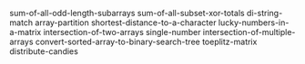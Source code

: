sum-of-all-odd-length-subarrays
sum-of-all-subset-xor-totals
di-string-match
array-partition
shortest-distance-to-a-character
lucky-numbers-in-a-matrix
intersection-of-two-arrays
single-number
intersection-of-multiple-arrays
convert-sorted-array-to-binary-search-tree
toeplitz-matrix
distribute-candies